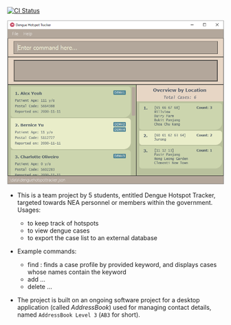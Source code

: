 [![CI Status](https://github.com/se-edu/addressbook-level3/workflows/Java%20CI/badge.svg)](https://github.com/se-edu/addressbook-level3/actions)

![Ui](docs/images/Ui.png)


* This is a team project by 5 students, entitled Dengue Hotspot Tracker, targeted towards NEA personnel or members within the government.<br>
  Usages:
  * to keep track of hotspots
  * to view dengue cases
  * to export the case list to an external database

* Example commands:
  * find <keyword>: finds a case profile by provided keyword, and displays cases whose names contain the keyword
  * add ...
  * delete ...

* The project is built on an ongoing software project for a desktop application (called _AddressBook_) used for managing contact details, named `AddressBook Level 3` (`AB3` for short).
